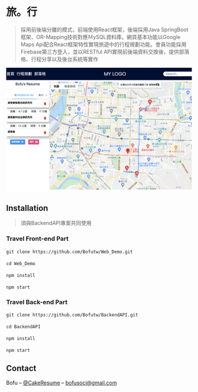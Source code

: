 # 旅。行
> 採用前後端分離的模式，前端使用React框架，後端採用Java SpringBoot框架、OR-Mapping技術對應ＭySQL資料庫。網頁基本功能以Google Maps Api配合React框架特性實現旅遊中的行程規劃功能。會員功能採用Firebase第三方登入，並以RESTful API實現前後端資料交換後，提供部落格、行程分享以及後台系統等實作

![](travel.png)


## Installation
> 須與BackendAPI專案共同使用
 
### Travel Front-end Part
```
git clone https://github.com/Bofutw/Web_Demo.git

cd Web_Demo

npm install

npm start
```

### Travel Back-end Part
```
git clone https://github.com/Bofutw/BackendAPI.git

cd BackendAPI

npm install

npm start
```

## Contact

Bofu – [@CakeResume](https://www.cakeresume.com/bofuchen) – bofusoci@gmail.com




